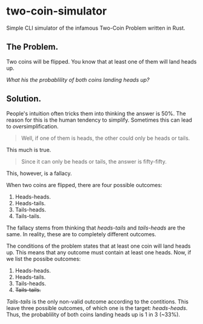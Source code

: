 # two-coin-simulator

Simple CLI simulator of the infamous Two-Coin Problem written in Rust.

## The Problem.

Two coins will be flipped.
You know that at least one of them will land heads up.

*What his the probablility of both coins landing heads up?*

## Solution.

People's intuition often tricks them into thinking the answer is 50%.
The reason for this is the human tendency to simplify.
Sometimes this can lead to *over*simplification.

>Well, if one of them is heads, the other could only be heads or tails.

This much is true.

>Since it can only be heads or tails, the answer is fifty-fifty.

This, however, is a fallacy.

When two coins are flipped, there are four possible outcomes:

1. Heads-heads.
2. Heads-tails.
3. Tails-heads.
4. Tails-tails.

The fallacy stems from thinking that *heads-tails* and *tails-heads* are the same.
In reality, these are to completely different outcomes.

The conditions of the problem states that at least one coin will land heads up.
This means that any outcome must contain at least one heads.
Now, if we list the possibe outcomes:

1. Heads-heads.
2. Heads-tails.
3. Tails-heads.
4. ~~Tails-tails.~~

*Tails-tails* is the only non-valid outcome according to the contitions.
This leave three possible outcomes, of which one is the target: *heads-heads*.
Thus, the probablility of both coins landing heads up is 1 in 3 (~33%).
